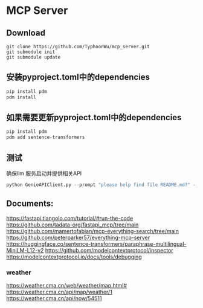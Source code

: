# MCP Server
## Download
```git
git clone https://github.com/TyphoonWu/mcp_server.git
git submodule init
git submodule update
```
## 安装pyproject.toml中的dependencies
```python
pip install pdm
pdm install
```
## 如果需要更新pyproject.toml中的dependencies
```python
pip install pdm
pdm add sentence-transformers 
```

## 测试
确保llm 服务启动并提供相关API
```python
python GenieAPIClient.py --prompt "please help find file README.md?" --stream
```

## Documents:
https://fastapi.tiangolo.com/tutorial/#run-the-code
https://github.com/tadata-org/fastapi_mcp/tree/main
https://github.com/mamertofabian/mcp-everything-search/tree/main
https://github.com/peterparker57/everything-mcp-server
https://huggingface.co/sentence-transformers/paraphrase-multilingual-MiniLM-L12-v2
https://github.com/modelcontextprotocol/inspector
https://modelcontextprotocol.io/docs/tools/debugging

### weather
https://weather.cma.cn/web/weather/map.html#
https://weather.cma.cn/api/map/weather/1
https://weather.cma.cn/api/now/54511